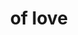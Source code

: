 ---
ee_id: '4449'
site: '1'
type: '2'
url: 2018-042-of-love
title: of love
year: '2018'
display_year: '2018'
medium: Laserjet on 711 take-out bag
dims: 33 x 20 cm
pitch: ''
ps: ''
live_url: ''
related: ''
youtube: ''
related_code: ''
imgs: flagship-2017-062-db-jih--zY9q.jpg
subheading: ''
download: ''
add_credit: ''
commission: ''
layout: things-i-made
---